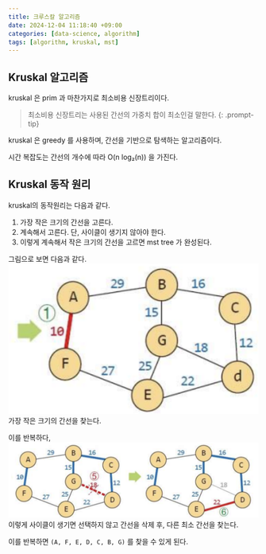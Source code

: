 ```yaml
---
title: 크루스칼 알고리즘
date: 2024-12-04 11:18:40 +09:00
categories: [data-science, algorithm]
tags: [algorithm, kruskal, mst]
---
```

## Kruskal 알고리즘
kruskal 은 prim 과 마찬가지로 최소비용 신장트리이다.

> 최소비용 신장트리는 사용된 간선의 가중치 합이 최소인걸 말한다.
{: .prompt-tip}

kruskal 은 greedy 를 사용하며, 간선을 기반으로 탐색하는 알고리즘이다.

시간 복잡도는 간선의 개수에 따라 O(n log₂(n)) 을 가진다.

## Kruskal 동작 원리
kruskal의 동작원리는 다음과 같다.
1. 가장 작은 크기의 간선을 고른다.
2. 계속해서 고른다. 단, 사이클이 생기지 않아야 한다.
3. 이렇게 계속해서 작은 크기의 간선을 고르면 mst tree 가 완성된다.

그림으로 보면 다음과 같다.
![최소 크기 간선 찾기](/assets/img/20241204/kruskal-no-edge.png)
가장 작은 크기의 간선을 찾는다.

이를 반복하다,
![사이클이 생긴 간선](/assets/img/20241204/kruskal-edge.png)
이렇게 사이클이 생기면 선택하지 않고 간선을 삭제 후, 다른 최소 간선을 찾는다.

이를 반복하면
`(A, F, E, D, C, B, G)`
를 찾을 수 있게 된다.
